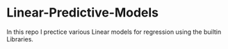 # Linear-Predictive-Models
In this repo I prectice various Linear models for regression using the builtin Libraries.
